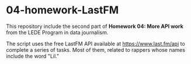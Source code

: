 # 04-homework-LastFM
 
This repository include the second part of **Homework 04: More API work** from the LEDE Program in data journalism.

The script uses the free LastFM API available at https://www.last.fm/api to complete a series of tasks. Most of them, related to rappers whose names include the word "Lil."
